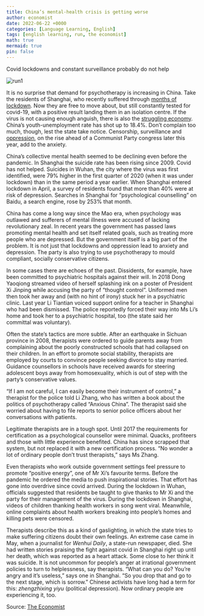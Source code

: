 ```yaml
---
title: China’s mental-health crisis is getting worse
author: economist
date: 2022-06-22 +0000
categories: [Language Learning, English]
tags: [english learning, run, the economist]
math: true
mermaid: true
pin: false
---
```


Covid lockdowns and constant surveillance probably do not help

![run1](/assets/img/posts/202206/20220625_CND001.avif)

It is no surprise that demand for psychotherapy is increasing in China. Take the residents of Shanghai, who recently suffered through [months of lockdown](https://www.economist.com/china/shanghais-covid-19-lockdown-is-not-even-close-to-over/21809221). Now they are free to move about, but still constantly tested for covid-19, with a positive result landing them in an isolation centre. If the virus is not causing enough anguish, there is also the [struggling economy](https://www.economist.com/briefing/2022/05/26/china-is-trying-to-protect-its-economy-from-western-pressure). China’s youth-unemployment rate has shot up to 18.4%. Don’t complain too much, though, lest the state take notice. Censorship, surveillance and [oppression](https://www.economist.com/china/2022/05/14/china-builds-a-self-repressing-society), on the rise ahead of a Communist Party congress later this year, add to the anxiety.



China’s collective mental health seemed to be declining even before the pandemic. In Shanghai the suicide rate has been rising since 2009. Covid has not helped. Suicides in Wuhan, the city where the virus was first identified, were 79% higher in the first quarter of 2020 (when it was under lockdown) than in the same period a year earlier. When Shanghai entered lockdown in April, a survey of residents found that more than 40% were at risk of depression. Searches in Shanghai for “psychological counselling” on Baidu, a search engine, rose by 253% that month.



China has come a long way since the Mao era, when psychology was outlawed and sufferers of mental illness were accused of lacking revolutionary zeal. In recent years the government has passed laws promoting mental health and set itself related goals, such as treating more people who are depressed. But the government itself is a big part of the problem. It is not just that lockdowns and oppression lead to anxiety and depression. The party is also trying to use psychotherapy to mould compliant, socially conservative citizens.



In some cases there are echoes of the past. Dissidents, for example, have been committed to psychiatric hospitals against their will. In 2018 Dong Yaoqiong streamed video of herself splashing ink on a poster of President Xi Jinping while accusing the party of “thought control”. Uniformed men then took her away and (with no hint of irony) stuck her in a psychiatric clinic. Last year Li Tiantian voiced support online for a teacher in Shanghai who had been dismissed. The police reportedly forced their way into Ms Li’s home and took her to a psychiatric hospital, too (the state said her committal was voluntary).



Often the state’s tactics are more subtle. After an earthquake in Sichuan province in 2008, therapists were ordered to guide parents away from complaining about the poorly constructed schools that had collapsed on their children. In an effort to promote social stability, therapists are employed by courts to convince people seeking divorce to stay married. Guidance counsellors in schools have received awards for steering adolescent boys away from homosexuality, which is out of step with the party’s conservative values.



“If I am not careful, I can easily become their instrument of control,” a therapist for the police told Li Zhang, who has written a book about the politics of psychotherapy called “Anxious China”. The therapist said she worried about having to file reports to senior police officers about her conversations with patients.



Legitimate therapists are in a tough spot. Until 2017 the requirements for certification as a psychological counsellor were minimal. Quacks, profiteers and those with little experience benefited. China has since scrapped that system, but not replaced it with a new certification process. “No wonder a lot of ordinary people don’t trust therapists,” says Ms Zhang.



Even therapists who work outside government settings feel pressure to promote “positive energy”, one of Mr Xi’s favourite terms. Before the pandemic he ordered the media to push inspirational stories. That effort has gone into overdrive since covid arrived. During the lockdown in Wuhan, officials suggested that residents be taught to give thanks to Mr Xi and the party for their management of the virus. During the lockdown in Shanghai, videos of children thanking health workers in song went viral. Meanwhile, online complaints about health workers breaking into people’s homes and killing pets were censored.



Therapists describe this as a kind of gaslighting, in which the state tries to make suffering citizens doubt their own feelings. An extreme case came in May, when a journalist for *Wenhui Daily*, a state-run newspaper, died. She had written stories praising the fight against covid in Shanghai right up until her death, which was reported as a heart attack. Some close to her think it was suicide. It is not uncommon for people’s anger at irrational government policies to turn to helplessness, say therapists. “What can you do? You’re angry and it’s useless,” says one in Shanghai. “So you drop that and go to the next stage, which is sorrow.” Chinese activists have long had a term for this: *zhengzhixing yiyu* (political depression). Now ordinary people are experiencing it, too. 







Source: [The Economist](https://www.economist.com/china/2022/05/05/chinas-young-elite-are-considering-moving-abroad)

